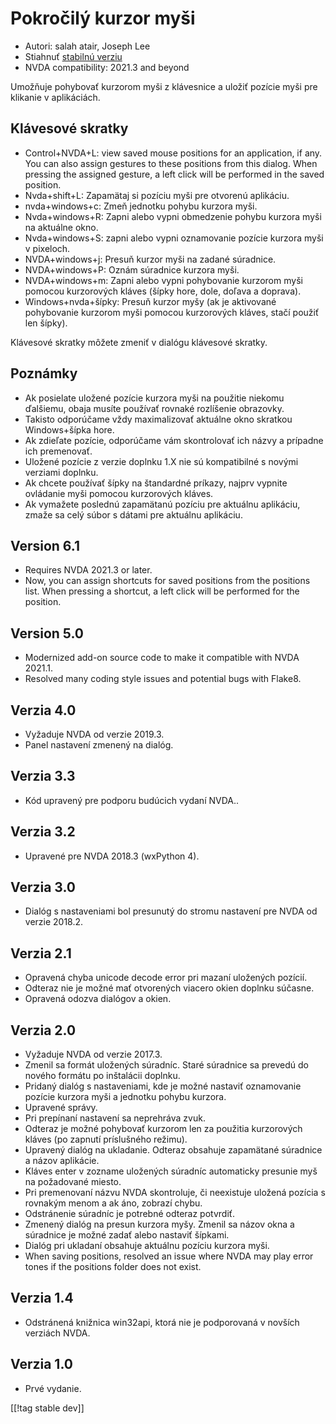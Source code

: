 # Pokročilý kurzor myši #

* Autori: salah atair, Joseph Lee
* Stiahnuť [stabilnú verziu][1]
* NVDA compatibility: 2021.3 and beyond

Umožňuje pohybovať kurzorom myši z klávesnice a uložiť pozície myši pre
klikanie v aplikáciách.

## Klávesové skratky

* Control+NVDA+L: view saved mouse positions for an application, if any. You
  can also assign gestures to these positions from this dialog. When
  pressing the assigned gesture, a left click will be performed in the saved
  position.
* Nvda+shift+L: Zapamätaj si pozíciu myši pre otvorenú aplikáciu.
* nvda+windows+c: Zmeň jednotku pohybu kurzora myši.
* Nvda+windows+R: Zapni alebo vypni obmedzenie pohybu kurzora myši na
  aktuálne okno.
* Nvda+windows+S: zapni alebo vypni oznamovanie pozície kurzora myši v
  pixeloch.
* NVDA+windows+j: Presuň kurzor myši na zadané súradnice.
* NVDA+windows+P: Oznám súradnice kurzora myši.
* NVDA+windows+m: Zapni alebo vypni pohybovanie kurzorom myši pomocou
  kurzorových kláves (šípky hore, dole, doľava a doprava).
* Windows+nvda+šípky: Presuň kurzor myšy (ak je aktivované pohybovanie
  kurzorom myši pomocou kurzorových kláves, stačí použiť len šípky).

Klávesové skratky môžete zmeniť v dialógu klávesové skratky.

## Poznámky

* Ak posielate uložené pozície kurzora myši na použitie niekomu ďalšiemu,
  obaja musíte používať rovnaké rozlíšenie obrazovky.
* Takisto odporúčame vždy maximalizovať aktuálne okno skratkou Windows+šípka
  hore.
* Ak zdieľate pozície, odporúčame vám skontrolovať ich názvy a prípadne ich
  premenovať.
* Uložené pozície z verzie doplnku 1.X nie sú kompatibilné s novými verziami
  doplnku.
* Ak chcete používať šípky na štandardné príkazy, najprv vypnite ovládanie
  myši pomocou kurzorových kláves.
* Ak vymažete poslednú zapamätanú pozíciu pre aktuálnu aplikáciu, zmaže sa
  celý súbor s dátami pre aktuálnu aplikáciu.

## Version 6.1

* Requires NVDA 2021.3 or later.
* Now, you can assign shortcuts for saved positions from the positions
  list. When pressing a shortcut, a left click will be performed for the
  position.

## Version 5.0

* Modernized add-on source code to make it compatible with NVDA 2021.1.
* Resolved many coding style issues and potential bugs with Flake8.

## Verzia 4.0

* Vyžaduje NVDA od verzie 2019.3.
* Panel nastavení zmenený na dialóg.

## Verzia 3.3

* Kód upravený pre podporu budúcich vydaní NVDA..

## Verzia 3.2

* Upravené pre NVDA 2018.3 (wxPython 4).

## Verzia 3.0

* Dialóg s nastaveniami bol presunutý do stromu nastavení pre NVDA od verzie
  2018.2.

## Verzia 2.1

* Opravená chyba unicode decode error pri mazaní uložených pozícií.
* Odteraz nie je možné mať otvorených viacero okien doplnku súčasne.
* Opravená odozva dialógov a okien.

## Verzia 2.0

* Vyžaduje NVDA od verzie 2017.3.
* Zmenil sa formát uložených súradníc. Staré súradnice sa prevedú do nového
  formátu po inštalácii doplnku.
* Pridaný dialóg s nastaveniami, kde je možné nastaviť oznamovanie pozície
  kurzora myši a jednotku pohybu kurzora.
* Upravené správy.
* Pri prepínaní nastavení sa neprehráva zvuk.
* Odteraz je možné pohybovať kurzorom len za použitia kurzorových kláves (po
  zapnutí príslušného režimu).
* Upravený dialóg na ukladanie. Odteraz obsahuje zapamätané súradnice a
  názov aplikácie.
* Kláves enter v zozname uložených súradníc automaticky presunie myš na
  požadované miesto.
* Pri premenovaní názvu NVDA skontroluje, či neexistuje uložená pozícia s
  rovnakým menom a ak áno, zobrazí chybu.
* Odstránenie súradníc je potrebné odteraz potvrdiť.
* Zmenený dialóg na presun kurzora myšy. Zmenil sa názov okna a súradnice je
  možné zadať alebo nastaviť šípkami.
* Dialóg pri ukladaní obsahuje aktuálnu pozíciu kurzora myši.
* When saving positions, resolved an issue where NVDA may play error tones
  if the positions folder does not exist.

## Verzia 1.4

* Odstránená knižnica win32api, ktorá nie je podporovaná v novších verziách
  NVDA.

## Verzia 1.0

* Prvé vydanie.

[[!tag stable dev]]

[1]: https://addons.nvda-project.org/files/get.php?file=gc

[2]: https://addons.nvda-project.org/files/get.php?file=gc-dev
